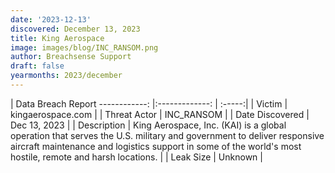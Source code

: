 ```yaml
---
date: '2023-12-13'
discovered: December 13, 2023
title: King Aerospace
image: images/blog/INC_RANSOM.png
author: Breachsense Support
draft: false
yearmonths: 2023/december
---
```



| Data Breach Report
------------:     |:-------------:    | :-----:|
| Victim      | kingaerospace.com      | 
| Threat Actor      | INC_RANSOM      | 
| Date Discovered      | Dec 13, 2023      | 
| Description      | King Aerospace, Inc. (KAI) is a global operation that serves the U.S. military and government to deliver responsive aircraft maintenance and logistics support in some of the world's most hostile, remote and harsh locations.      | 
| Leak Size      | Unknown      | 

